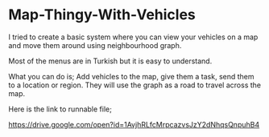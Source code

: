 # Map-Thingy-With-Vehicles
I tried to create a basic system where you can view your vehicles on a map and move them around using neighbourhood graph.

Most of the menus are in Turkish but it is easy to understand.

What you can do is; Add vehicles to the map, give them a task, send them to a location or region. They will use the graph as a road to travel across the map.

Here is the link to runnable file;

https://drive.google.com/open?id=1AvjhRLfcMrpcazvsJzY2dNhqsQnpuhB4

